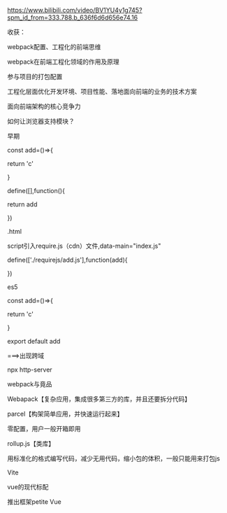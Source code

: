 https://www.bilibili.com/video/BV1YU4y1g745?spm_id_from=333.788.b_636f6d6d656e74.16 

 

 

收获： 

webpack配置、工程化的前端思维 

webpack在前端工程化领域的作用及原理 

参与项目的打包配置 

工程化层面优化开发环境、项目性能、落地面向前端的业务的技术方案 

面向前端架构的核心竞争力 

 

 

 

 

 

如何让浏览器支持模块？ 

 

早期 

const add=()=>{ 

return 'c' 

} 

define([],function(){ 

return add 

}) 

 

.html 

script引入require.js（cdn）文件,data-main="index.js" 

 

define(['./requirejs/add.js'],function(add){ 

 

}) 

 

es5 

const add=()=>{ 

return 'c' 

} 

export default add 

 

<script type='module'> 

import add from './add.js' 

</script> 

===>出现跨域 

npx http-server 

 

 

webpack与竟品 

 

Webapack【复杂应用，集成很多第三方的库，并且还要拆分代码】 

 

parcel【构架简单应用，并快速运行起来】 

零配置，用户一般开箱即用 

 

rollup.js【类库】 

用标准化的格式编写代码，减少无用代码，缩小包的体积，一般只能用来打包js 

Vite 

vue的现代标配 

推出框架petite Vue 
